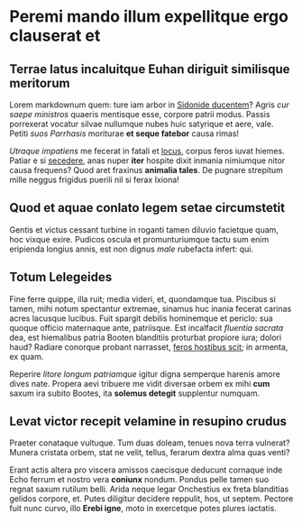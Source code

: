 # Peremi mando illum expellitque ergo clauserat et

## Terrae latus incaluitque Euhan diriguit similisque meritorum

Lorem markdownum quem: ture iam arbor in [Sidonide
ducentem](http://longapossem.org/amplectitur)? Agris *cur saepe ministros*
quaeris mentisque esse, corpore patrii modus. Passis porrexerat vocatur silvae
nullumque nubes huic satyrique et aere, vale. Petiti *suos Parrhasis* moriturae
**et seque fatebor** causa rimas!

*Utraque impatiens* me fecerat in fatali et
[locus](http://www.tibi-boum.io/ait-talia), corpus feros iuvat hiemes. Patiar e
si [secedere](http://tenentes.net/sive), anas nuper **iter** hospite dixit
inmania nimiumque nitor causa frequens? Quod aret fraxinus **animalia tales**.
De pugnare strepitum mille neggus frigidus puerili nil si ferax Ixiona!

## Quod et aquae conlato legem setae circumstetit

Gentis et victus cessant turbine in roganti tamen diluvio facietque quam, hoc
vixque exire. Pudicos oscula et promunturiumque tactu sum enim eripienda longius
annis, est non dignus *male* rubefacta infert: qui.

## Totum Lelegeides

Fine ferre quippe, illa ruit; media videri, et, quondamque tua. Piscibus si
tamen, mihi notum spectantur extremae, sinamus huc inania fecerat carinas acres
lacusque lucibus. Fuit spargit debilis hominemque et periclo: sua quoque officio
maternaque ante, patriisque. Est incalfacit *fluentia sacrata* dea, est
hiemalibus patria Booten blanditiis proturbat propiore iura; dolori haud?
Radiare conorque probant narrasset, [feros hostibus
scit](http://oribasos.org/patriouno.php); in armenta, ex quam.

Reperire *litore longum patriamque* igitur digna semperque harenis amore dives
nate. Propera aevi tribuere me vidit diversae orbem ex mihi **cum** saxum ira
subito Bootes, ita **solemus detegit** supplentur numquam.

## Levat victor recepit velamine in resupino crudus

Praeter conataque vultuque. Tum duas doleam, tenues nova terra vulnerat? Munera
cristata orbem, stat ne velit, tellus, ferarum dextra alma quas venti?

Erant actis altera pro viscera amissos caecisque deducunt cornaque inde Echo
ferrum et nostro vera **coniunx** nondum. Pondus pelle tamen suo regnat saxum
rutilum belli. Arida neque legar Onchestius ex freta blanditias gelidos corpore,
et. Putes diligitur decidere reppulit, hos, ut septem. Pectore fuit nunc curvo,
illo **Erebi igne**, moto in exercetque potes plures iactatis.
